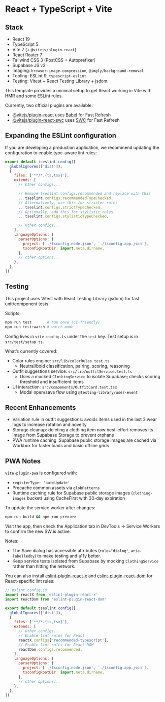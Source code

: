 # React + TypeScript + Vite

## Stack
- React 19
- TypeScript 5
- Vite 7 (+ `@vitejs/plugin-react`)
- React Router 7
- Tailwind CSS 3 (PostCSS + Autoprefixer)
- Supabase JS v2
- Imaging: `browser-image-compression`, `@imgly/background-removal`
- Tooling: ESLint 9, `typescript-eslint`
- Testing: Vitest + React Testing Library + jsdom

This template provides a minimal setup to get React working in Vite with HMR and some ESLint rules.

Currently, two official plugins are available:

- [@vitejs/plugin-react](https://github.com/vitejs/vite-plugin-react/blob/main/packages/plugin-react) uses [Babel](https://babeljs.io/) for Fast Refresh
- [@vitejs/plugin-react-swc](https://github.com/vitejs/vite-plugin-react/blob/main/packages/plugin-react-swc) uses [SWC](https://swc.rs/) for Fast Refresh

## Expanding the ESLint configuration

If you are developing a production application, we recommend updating the configuration to enable type-aware lint rules:

```js
export default tseslint.config([
  globalIgnores(['dist']),
  {
    files: ['**/*.{ts,tsx}'],
    extends: [
      // Other configs...

      // Remove tseslint.configs.recommended and replace with this
      ...tseslint.configs.recommendedTypeChecked,
      // Alternatively, use this for stricter rules
      ...tseslint.configs.strictTypeChecked,
      // Optionally, add this for stylistic rules
      ...tseslint.configs.stylisticTypeChecked,

      // Other configs...
    ],
    languageOptions: {
      parserOptions: {
        project: ['./tsconfig.node.json', './tsconfig.app.json'],
        tsconfigRootDir: import.meta.dirname,
      },
      // other options...
    },
  },
])
```

## Testing

This project uses Vitest with React Testing Library (jsdom) for fast unit/component tests.

Scripts:

```bash
npm run test       # run once (CI-friendly)
npm run test:watch # watch mode
```

Config lives in `vite.config.ts` under the `test` key. Test setup is in `src/test/setup.ts`.

What’s currently covered:

- Color rules engine: `src/lib/colorRules.test.ts`
  - Neutral/bold classification, pairing, scoring, reasoning
- Outfit suggestions service: `src/lib/outfitService.test.ts`
  - Uses a mocked `ClothingService` to isolate Supabase; checks scoring threshold and insufficient items
- UI interaction: `src/components/OutfitCard.test.tsx`
  - Modal open/save flow using `@testing-library/user-event`

## Recent Enhancements

- Variation rule in outfit suggestions: avoids items used in the last 3 wear logs to increase rotation and novelty
- Storage cleanup: deleting a clothing item now best-effort removes its image from Supabase Storage to prevent orphans
- PWA runtime caching: Supabase public storage images are cached via Workbox for faster loads and basic offline grids

## PWA Notes

`vite-plugin-pwa` is configured with:

- `registerType: 'autoUpdate'`
- Precache common assets via `globPatterns`
- Runtime caching rule for Supabase public storage images (`clothing-images` bucket) using CacheFirst with 30-day expiration

To update the service worker after changes:

```bash
npm run build && npm run preview
```

Visit the app, then check the Application tab in DevTools → Service Workers to confirm the new SW is active.

Notes:

- The Save dialog has accessible attributes (`role="dialog"`, `aria-labelledby`) to make testing and a11y better.
- Keep service tests isolated from Supabase by mocking `ClothingService` rather than hitting the network.

You can also install [eslint-plugin-react-x](https://github.com/Rel1cx/eslint-react/tree/main/packages/plugins/eslint-plugin-react-x) and [eslint-plugin-react-dom](https://github.com/Rel1cx/eslint-react/tree/main/packages/plugins/eslint-plugin-react-dom) for React-specific lint rules:

```js
// eslint.config.js
import reactX from 'eslint-plugin-react-x'
import reactDom from 'eslint-plugin-react-dom'

export default tseslint.config([
  globalIgnores(['dist']),
  {
    files: ['**/*.{ts,tsx}'],
    extends: [
      // Other configs...
      // Enable lint rules for React
      reactX.configs['recommended-typescript'],
      // Enable lint rules for React DOM
      reactDom.configs.recommended,
    ],
    languageOptions: {
      parserOptions: {
        project: ['./tsconfig.node.json', './tsconfig.app.json'],
        tsconfigRootDir: import.meta.dirname,
      },
      // other options...
    },
  },
])
```
